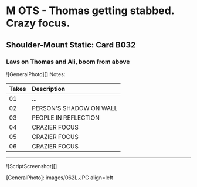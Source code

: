 # M OTS - Thomas getting stabbed. Crazy focus.

## Shoulder-Mount Static: Card B032

### Lavs on Thomas and Ali, boom from above

![GeneralPhoto][]
Notes: 

| Takes | Description |
|:---|:----|
| 01 | ... |
| 02 | PERSON'S SHADOW ON WALL |
| 03 | PEOPLE IN REFLECTION |
| 04 | CRAZIER FOCUS |
| 05 | CRAZIER FOCUS |
| 06 | CRAZIER FOCUS |

----

![ScriptScreenshot][]


[GeneralPhoto]:  images/062L.JPG align=left

